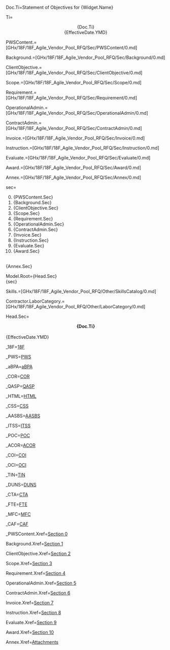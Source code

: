 Doc.Ti=Statement of Objectives for {Widget.Name}

Ti=<center>{Doc.Ti}<br>{EffectiveDate.YMD}</center>

PWSContent.=[GHx/18F/18F_Agile_Vendor_Pool_RFQ/Sec/PWSContent/0.md]

Background.=[GHx/18F/18F_Agile_Vendor_Pool_RFQ/Sec/Background/0.md]

ClientObjective.=[GHx/18F/18F_Agile_Vendor_Pool_RFQ/Sec/ClientObjective/0.md]

Scope.=[GHx/18F/18F_Agile_Vendor_Pool_RFQ/Sec/Scope/0.md]

Requirement.=[GHx/18F/18F_Agile_Vendor_Pool_RFQ/Sec/Requirement/0.md]

OperationalAdmin.=[GHx/18F/18F_Agile_Vendor_Pool_RFQ/Sec/OperationalAdmin/0.md]

ContractAdmin.=[GHx/18F/18F_Agile_Vendor_Pool_RFQ/Sec/ContractAdmin/0.md]

Invoice.=[GHx/18F/18F_Agile_Vendor_Pool_RFQ/Sec/Invoice/0.md]

Instruction.=[GHx/18F/18F_Agile_Vendor_Pool_RFQ/Sec/Instruction/0.md]

Evaluate.=[GHx/18F/18F_Agile_Vendor_Pool_RFQ/Sec/Evaluate/0.md]

Award.=[GHx/18F/18F_Agile_Vendor_Pool_RFQ/Sec/Award/0.md]

Annex.=[GHx/18F/18F_Agile_Vendor_Pool_RFQ/Sec/Annex/0.md]

sec=<ol start=0><li>{PWSContent.Sec}<li>{Background.Sec}<li>{ClientObjective.Sec}<li>{Scope.Sec}<li>{Requirement.Sec}<li>{OperationalAdmin.Sec}<li>{ContractAdmin.Sec}<li>{Invoice.Sec}<li>{Instruction.Sec}<li>{Evaluate.Sec}<li>{Award.Sec}</ol><br>{Annex.Sec}

Model.Root={Head.Sec}<br>{sec}

Skills.=[GHx/18F/18F_Agile_Vendor_Pool_RFQ/Other/SkillsCatalog/0.md]

Contractor.LaborCategory.=[GHx/18F/18F_Agile_Vendor_Pool_RFQ/Other/LaborCategory/0.md]

Head.Sec=<center><b>{Doc.Ti}</b></center><br>{EffectiveDate.YMD}

_18F=<a href="http://18f.gov" class="definedterm">18F</a>

_PWS=<a href="#PWSContent.1.sec" class="definedterm">PWS</a>

_aBPA=<a href="#Requirement.2.4.sec" class="definedterm">aBPA</a>

_COR=<a href="#OperationalAdmin.1.Sec" class="definedterm">COR</a>

_QASP=<a href="#OperationalAdmin.6.4.Sec" class="definedterm">QASP</a>

_HTML=<a href="#OperationalAdmin.7.1.Sec" class="definedterm">HTML</a>

_CSS=<a href="#OperationalAdmin.7.1.Sec" class="definedterm">CSS</a>

_AASBS=<a href="#ContractAdmin.11.Sec" class="definedterm">AASBS</a>

_ITSS=<a href="#ContractAdmin.11.Sec" class="definedterm">ITSS</a>

_POC=<a href="#ContractAdmin.11.Sec" class="definedterm">POC</a>

_ACOR=<a href="#ContractAdmin.11.Sec" class="definedterm">ACOR</a>

_COI=<a href="#Instruction.1.Sec" class="definedterm">COI</a>

_OCI=<a href="#Instruction.1.0.sec" class="definedterm">OCI</a>

_TIN=<a href="#Instruction.1.1.1.1.Sec" class="definedterm">TIN</a>

_DUNS=<a href="#Instruction.1.1.1.1.Sec" class="definedterm">DUNS</a>

_CTA=<a href="#Instruction.1.1.2.5.sec" class="definedterm">CTA</a>

_FTE=<a href="#Instruction.1.1.2.7.sec" class="definedterm">FTE</a>

_MFC=<a href="#Instruction.1.2.sec" class="definedterm">MFC</a>

_CAF=<a href="#Instruction.1.2.2.2.sec" class="definedterm">CAF</a>

_PWSContent.Xref=<a href="#PWSContent.Sec" class="xref">Section 0</a>

Background.Xref=<a href="#Background.Sec" class="xref">Section 1</a>

ClientObjective.Xref=<a href="#ClientObjective.Sec" class="xref">Section 2</a>

Scope.Xref=<a href="#Scope.Sec" class="xref">Section 3</a>

Requirement.Xref=<a href="#Requirement.Sec" class="xref">Section 4</a>

OperationalAdmin.Xref=<a href="#OperationalAdmin.Sec" class="xref">Section 5</a>

ContractAdmin.Xref=<a href="#ContractAdmin.Sec" class="xref">Section 6</a>

Invoice.Xref=<a href="#Invoice.Sec" class="xref">Section 7</a>

Instruction.Xref=<a href="#Instruction.Sec" class="xref">Section 8</a>

Evaluate.Xref=<a href="#Evaluate.Sec" class="xref">Section 9</a>

Award.Xref=<a href="#Award.Sec" class="xref">Section 10</a>

Annex.Xref=<a href="#Annex.Sec" class="xref">Attachments</a>
